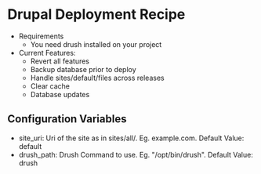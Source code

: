 # Drupal Deployment Recipe
* Requirements
  * You need drush installed on your project
* Current Features:
  * Revert all features
  * Backup database prior to deploy
  * Handle sites/default/files across releases
  * Clear cache
  * Database updates

## Configuration Variables

* site_uri: Uri of the site as in sites/all/. Eg. example.com. Default Value: default
* drush_path: Drush Command to use. Eg. "/opt/bin/drush". Default Value: drush
